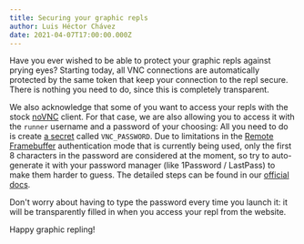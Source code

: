 ```yaml
---
title: Securing your graphic repls
author: Luis Héctor Chávez
date: 2021-04-07T17:00:00.000Z
---
```


Have you ever wished to be able to protect your graphic repls against prying eyes? Starting today, all VNC connections are automatically protected by the same token that keep your connection to the repl secure. There is nothing you need to do, since this is completely transparent.

We also acknowledge that some of you want to access your repls with the stock [noVNC](https://novnc.com/) client. For that case, we are also allowing you to access it with the `runner` username and a password of your choosing: All you need to do is create [a secret](https://docs.replit.com/repls/secret-keys) called `VNC_PASSWORD`. Due to limitations in the [Remote Framebuffer](https://en.wikipedia.org/wiki/RFB_protocol) authentication mode that is currently being used, only the first 8 characters in the password are considered at the moment, so try to auto-generate it with your password manager (like 1Password / LastPass) to make them harder to guess. The detailed steps can be found in our [official docs](https://docs.replit.com/repls/vnc).

Don't worry about having to type the password every time you launch it: it will be transparently filled in when you access your repl from the website.

Happy graphic repling!